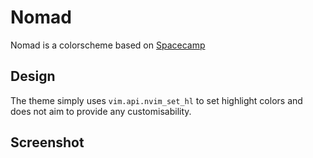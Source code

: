 # Nomad

Nomad is a colorscheme based on [Spacecamp](https://github.com/jaredgorski/spacecamp.vim)

## Design

The theme simply uses `vim.api.nvim_set_hl` to set highlight colors and does not aim to provide any customisability.

## Screenshot
